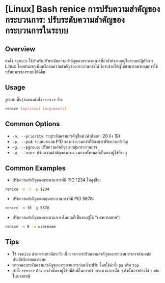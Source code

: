 # [Linux] Bash renice การปรับความสำคัญของกระบวนการ: ปรับระดับความสำคัญของกระบวนการในระบบ

## Overview
คำสั่ง `renice` ใช้สำหรับปรับระดับความสำคัญของกระบวนการที่กำลังทำงานอยู่ในระบบปฏิบัติการ Linux โดยสามารถเพิ่มหรือลดความสำคัญของกระบวนการได้ ซึ่งจะช่วยให้ผู้ใช้สามารถควบคุมการใช้ทรัพยากรของระบบได้ดีขึ้น

## Usage
รูปแบบพื้นฐานของคำสั่ง `renice` คือ:

```bash
renice [options] [arguments]
```

## Common Options
- `-n, --priority`: ระบุระดับความสำคัญใหม่ (ค่าตั้งแต่ -20 ถึง 19)
- `-p, --pid`: ระบุหมายเลข PID ของกระบวนการที่ต้องการปรับความสำคัญ
- `-g, --pgroup`: ปรับความสำคัญของกลุ่มกระบวนการ
- `-u, --user`: ปรับความสำคัญของกระบวนการทั้งหมดที่เป็นของผู้ใช้ที่ระบุ

## Common Examples
- ปรับความสำคัญของกระบวนการที่มี PID 1234 ให้สูงขึ้น:
```bash
renice -n -5 -p 1234
```

- ปรับความสำคัญของกลุ่มกระบวนการที่มี PID 5678:
```bash
renice -n 10 -g 5678
```

- ปรับความสำคัญของกระบวนการทั้งหมดที่เป็นของผู้ใช้ "username":
```bash
renice -n 0 -u username
```

## Tips
- ใช้ `renice` ด้วยความระมัดระวัง เนื่องจากการปรับความสำคัญของกระบวนการอาจส่งผลต่อประสิทธิภาพของระบบ
- ตรวจสอบระดับความสำคัญของกระบวนการก่อนที่จะปรับ โดยใช้คำสั่ง `ps` หรือ `top`
- คำสั่ง `renice` ต้องการสิทธิ์ของผู้ใช้ที่มีสิทธิ์ในการปรับกระบวนการนั้น ๆ ดังนั้นอาจต้องใช้ `sudo` ในบางกรณี
